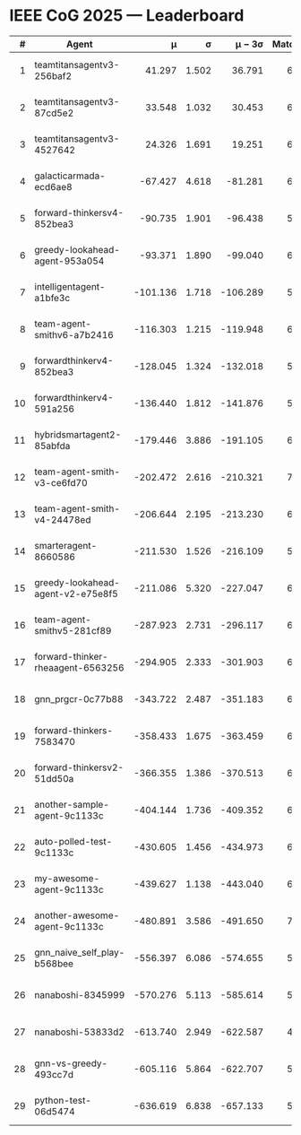 # IEEE CoG 2025 — Leaderboard

| # | Agent | μ | σ | μ − 3σ | Matches | Updated |
|---:|---|---:|---:|---:|---:|---|
| 1 | teamtitansagentv3-256baf2 | 41.297 | 1.502 | 36.791 | 6766 | 2025-08-19 15:33 |
| 2 | teamtitansagentv3-87cd5e2 | 33.548 | 1.032 | 30.453 | 6912 | 2025-08-19 15:33 |
| 3 | teamtitansagentv3-4527642 | 24.326 | 1.691 | 19.251 | 6394 | 2025-08-19 15:33 |
| 4 | galacticarmada-ecd6ae8 | -67.427 | 4.618 | -81.281 | 6680 | 2025-08-19 15:33 |
| 5 | forward-thinkersv4-852bea3 | -90.735 | 1.901 | -96.438 | 5953 | 2025-08-19 15:33 |
| 6 | greedy-lookahead-agent-953a054 | -93.371 | 1.890 | -99.040 | 6454 | 2025-08-19 15:33 |
| 7 | intelligentagent-a1bfe3c | -101.136 | 1.718 | -106.289 | 5446 | 2025-08-19 15:33 |
| 8 | team-agent-smithv6-a7b2416 | -116.303 | 1.215 | -119.948 | 6420 | 2025-08-19 15:33 |
| 9 | forwardthinkerv4-852bea3 | -128.045 | 1.324 | -132.018 | 5262 | 2025-08-19 15:33 |
| 10 | forwardthinkerv4-591a256 | -136.440 | 1.812 | -141.876 | 5960 | 2025-08-19 15:33 |
| 11 | hybridsmartagent2-85abfda | -179.446 | 3.886 | -191.105 | 6258 | 2025-08-19 15:33 |
| 12 | team-agent-smith-v3-ce6fd70 | -202.472 | 2.616 | -210.321 | 7202 | 2025-08-19 15:33 |
| 13 | team-agent-smith-v4-24478ed | -206.644 | 2.195 | -213.230 | 6902 | 2025-08-19 15:33 |
| 14 | smarteragent-8660586 | -211.530 | 1.526 | -216.109 | 5667 | 2025-08-19 15:33 |
| 15 | greedy-lookahead-agent-v2-e75e8f5 | -211.086 | 5.320 | -227.047 | 6794 | 2025-08-19 15:33 |
| 16 | team-agent-smithv5-281cf89 | -287.923 | 2.731 | -296.117 | 6860 | 2025-08-19 15:33 |
| 17 | forward-thinker-rheaagent-6563256 | -294.905 | 2.333 | -301.903 | 6242 | 2025-08-19 15:33 |
| 18 | gnn_prgcr-0c77b88 | -343.722 | 2.487 | -351.183 | 6310 | 2025-08-19 15:33 |
| 19 | forward-thinkers-7583470 | -358.433 | 1.675 | -363.459 | 6060 | 2025-08-19 15:33 |
| 20 | forward-thinkersv2-51dd50a | -366.355 | 1.386 | -370.513 | 6922 | 2025-08-19 15:33 |
| 21 | another-sample-agent-9c1133c | -404.144 | 1.736 | -409.352 | 6440 | 2025-08-19 15:33 |
| 22 | auto-polled-test-9c1133c | -430.605 | 1.456 | -434.973 | 6240 | 2025-08-19 15:33 |
| 23 | my-awesome-agent-9c1133c | -439.627 | 1.138 | -443.040 | 6980 | 2025-08-19 15:33 |
| 24 | another-awesome-agent-9c1133c | -480.891 | 3.586 | -491.650 | 7140 | 2025-08-19 15:33 |
| 25 | gnn_naive_self_play-b568bee | -556.397 | 6.086 | -574.655 | 5440 | 2025-08-19 15:33 |
| 26 | nanaboshi-8345999 | -570.276 | 5.113 | -585.614 | 5760 | 2025-08-19 15:33 |
| 27 | nanaboshi-53833d2 | -613.740 | 2.949 | -622.587 | 4940 | 2025-08-19 15:33 |
| 28 | gnn-vs-greedy-493cc7d | -605.116 | 5.864 | -622.707 | 5500 | 2025-08-19 15:33 |
| 29 | python-test-06d5474 | -636.619 | 6.838 | -657.133 | 5210 | 2025-08-19 15:33 |

